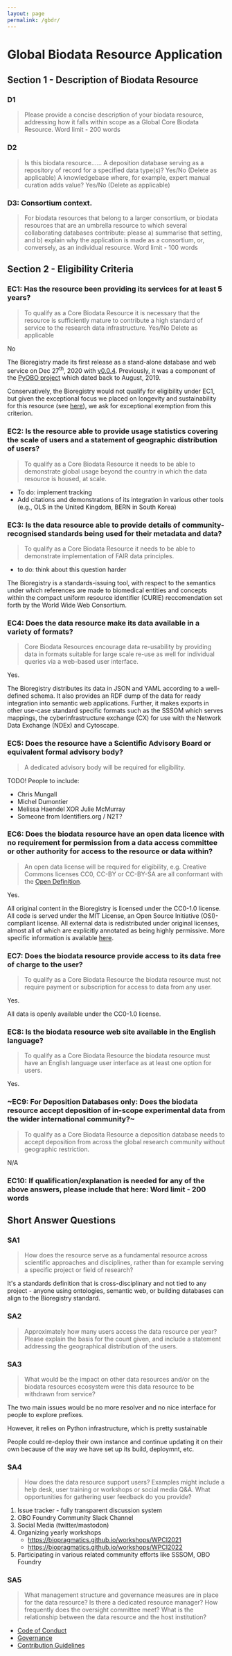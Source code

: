 ```yaml
---
layout: page
permalink: /gbdr/
---
```


# Global Biodata Resource Application

## Section 1 - Description of Biodata Resource

### D1

> Please provide a concise description of your biodata resource, addressing how it falls within scope as a Global Core
> Biodata Resource.
> Word limit - 200 words

### D2

> Is this biodata resource......
> A deposition database serving as a repository of record for a specified data type(s)?
> Yes/No (Delete as applicable)
> A knowledgebase where, for example, expert manual curation adds value? Yes/No (Delete as applicable)

### D3: Consortium context.

> For biodata resources that belong to a larger consortium, or biodata resources that are an umbrella resource to which
> several collaborating databases contribute: please a) summarise that setting, and b) explain why the application is made
> as a consortium, or, conversely, as an individual resource.
> Word limit - 100 words

## Section 2 - Eligibility Criteria

### EC1: Has the resource been providing its services for at least 5 years?

> To qualify as a Core Biodata Resource it is necessary that the resource is sufficiently mature to contribute a high
> standard of service to the research data infrastructure.
> Yes/No
> Delete as applicable

No

The Bioregistry made its first release as a stand-alone database and web service on Dec 27<sup>th</sup>, 2020 with [v0.0.4](https://github.com/biopragmatics/bioregistry/releases/tag/v0.0.4). Previously, it was a component of the [PyOBO project](https://github.com/pyobo/pyobo) which dated back to August, 2019.

Conservatively, the Bioregistry would not qualify for eligibility under EC1, but given the exceptional focus we placed on longevity and sustainability for this resource (see [here](https://bioregistry.io/sustainability)), we ask for exceptional exemption from this criterion.

### EC2: Is the resource able to provide usage statistics covering the scale of users and a statement of geographic distribution of users?

> To qualify as a Core Biodata Resource it needs to be able to demonstrate global usage beyond the country in which the data resource is housed, at scale.

- To do: implement tracking
- Add citations and demonstrations of its integration in various other tools (e.g., OLS in the United Kingdom, BERN in South Korea)

### EC3: Is the data resource able to provide details of community-recognised standards being used for their metadata and data?

> To qualify as a Core Biodata Resource it needs to be able to demonstrate implementation of FAIR data principles.

- to do: think about this question harder

The Bioregistry is a standards-issuing tool, with respect to the semantics under which references are made to biomedical entities and concepts within the compact uniform resource identifier (CURIE) reccomendation set forth by the World Wide Web Consortium.

### EC4: Does the data resource make its data available in a variety of formats?

> Core Biodata Resources encourage data re-usability by providing data in formats suitable for large scale re-use as well for individual queries via a web-based user interface.

Yes.

The Bioregistry distributes its data in JSON and YAML according to a well-defined schema. It also provides an RDF dump of the data for ready integration into semantic web applications. Further, it makes exports in other use-case standard specific formats such as the SSSOM which serves mappings, the cyberinfrastructure exchange (CX) for use with the Network Data Exchange (NDEx) and Cytoscape.

### EC5: Does the resource have a Scientific Advisory Board or equivalent formal advisory body?

> A dedicated advisory body will be required for eligibility.

TODO! People to include:

- Chris Mungall
- Michel Dumontier
- Melissa Haendel XOR Julie McMurray
- Someone from Identifiers.org / N2T? 

### EC6: Does the biodata resource have an open data licence with no requirement for permission from a data access committee or other authority for access to the resource or data within?

> An open data license will be required for eligibility, e.g. Creative Commons licenses CC0, CC-BY or CC-BY-SA are all
> conformant with the [Open Definition](http://opendefinition.org/licenses/).

Yes.

All original content in the Bioregistry is licensed under the CC0-1.0 license.
All code is served under the MIT License, an Open Source Initiative (OSI)-compliant license.
All external data is redistributed under original licenses, almost all of which are explicitly annotated as being highly
permissive. More specific information is available [here](https://bioregistry.io/acknowledgements).

### EC7: Does the biodata resource provide access to its data free of charge to the user?

> To qualify as a Core Biodata Resource the biodata resource must not require payment or subscription for access to data from any user.

Yes.

All data is openly available under the CC0-1.0 license.

### EC8: Is the biodata resource web site available in the English language?

> To qualify as a Core Biodata Resource the biodata resource must have an English language user interface as at least one option for users.

Yes.

### ~EC9: For Deposition Databases only: Does the biodata resource accept deposition of in-scope experimental data from the wider international community?~

> To qualify as a Core Biodata Resource a deposition database needs to accept deposition from across the global research community without geographic restriction.

N/A

### EC10: If qualification/explanation is needed for any of the above answers, please include that here: Word limit - 200 words

## Short Answer Questions

### SA1

> How does the resource serve as a fundamental resource across scientific approaches and disciplines, rather than for example serving a specific project or field of research?

It's a standards definition that is cross-disciplinary and not tied to any project - anyone using ontologies, semantic web, or building databases can align to the Bioregistry standard.

### SA2

> Approximately how many users access the data resource per year? Please explain the basis for the count given, and include a statement addressing the geographical distribution of the users.

### SA3

> What would be the impact on other data resources and/or on the biodata resources ecosystem were this data resource to be withdrawn from service?

The two main issues would be no more resolver and no nice interface for people to explore prefixes.

However, it relies on Python infrastructure, which is pretty sustainable

People could re-deploy their own instance and continue updating it on their own because of the way we have set up its build, deploymnt, etc.

### SA4

> How does the data resource support users? Examples might include a help desk, user training or workshops or social media Q&A. What opportunities for gathering user feedback do you provide?

1. Issue tracker - fully transparent discussion system
2. OBO Foundry Community Slack Channel
3. Social Media (twitter/mastodon)
4. Organizing yearly workshops
   - https://biopragmatics.github.io/workshops/WPCI2021
   - https://biopragmatics.github.io/workshops/WPCI2022
5. Participating in various related community efforts like SSSOM, OBO Foundry

### SA5

> What management structure and governance measures are in place for the data resource? Is there a dedicated resource manager? How frequently does the oversight committee meet? What is the relationship between the data resource and the host institution?

- [Code of Conduct](https://github.com/biopragmatics/bioregistry/blob/main/docs/CODE_OF_CONDUCT.md)
- [Governance](https://github.com/biopragmatics/bioregistry/blob/main/docs/GOVERNANCE.md)
- [Contribution Guidelines](https://github.com/biopragmatics/bioregistry/blob/main/docs/CONTRIBUTING.md)
